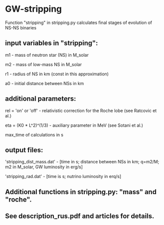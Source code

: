 # GW-stripping
Function "stripping" in stripping.py calculates final stages of evolution of NS-NS binaries

## input variables in "stripping":
m1 - mass of neutron star (NS) in M_solar

m2 - mass of low-mass NS in M_solar

r1 - radius of NS in km (const in this approximation)

a0  - initial distance between NSs in km

## additional parameters:
rel = 'on' or 'off' - relativistic correction for the Roche lobe (see Ratcovic et al.)

eta = (K0 * L^2)^(1/3) - auxiliary parameter in MeV (see Sotani et al.)

max_time of calculations in s
    
## output files:
 
'stripping_dist_mass.dat' - [time in s; distance between NSs in km; q=m2/M; m2 in M_solar, GW luminosity in erg/s]
 
'stripping_rad.dat' - [time is s; nutrino luminosity in erq/s]
 
## Additional functions in stripping.py: "mass" and "roche".
 
## See description_rus.pdf and articles for details.
